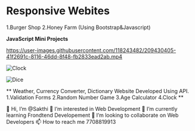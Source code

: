 # Responsive Webites
1.Burger Shop
2.Honey Farm (Using Bootstrap&Javascript)

**JavaScript Mini Projects**


https://user-images.githubusercontent.com/118243482/209430405-41f2691c-8116-46dd-8f48-fb2833ead2ab.mp4

![Clock](https://user-images.githubusercontent.com/118243482/206968872-aa8b7fdd-c9d5-4442-8ef8-1d119d369dde.jpg)

![Dice](https://user-images.githubusercontent.com/118243482/206969119-828788f1-5302-4879-96fd-c3c1887822b2.jpg)

**
Weather, Currency Converter, Dictionary Website Developed Using API.
1.Validation Forms
2.Random Number Game
3.Age Calculator
4.Clock
**

👋 Hi, I’m @Sakthi
👀 I’m interested in Web Development
🌱 I’m currently learning Frondtend Developement
💞️ I’m looking to collaborate on Web Developers
📫 How to reach me 7708819913


